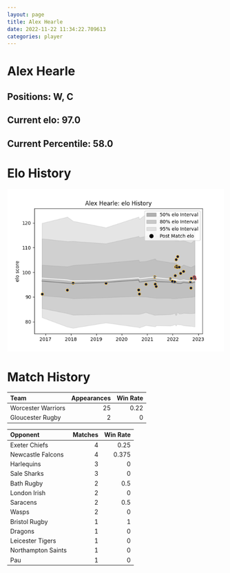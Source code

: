 ```yaml
---  
layout: page  
title: Alex Hearle  
date: 2022-11-22 11:34:22.709613  
categories: player  
---
```

# Alex Hearle

## Positions: W, C

## Current elo: 97.0

## Current Percentile: 58.0

# Elo History


![elo history](history_AlexHearle.png)
# Match History


| Team               |   Appearances |   Win Rate |
|:-------------------|--------------:|-----------:|
| Worcester Warriors |            25 |       0.22 |
| Gloucester Rugby   |             2 |       0    |

| Opponent           |   Matches |   Win Rate |
|:-------------------|----------:|-----------:|
| Exeter Chiefs      |         4 |      0.25  |
| Newcastle Falcons  |         4 |      0.375 |
| Harlequins         |         3 |      0     |
| Sale Sharks        |         3 |      0     |
| Bath Rugby         |         2 |      0.5   |
| London Irish       |         2 |      0     |
| Saracens           |         2 |      0.5   |
| Wasps              |         2 |      0     |
| Bristol Rugby      |         1 |      1     |
| Dragons            |         1 |      0     |
| Leicester Tigers   |         1 |      0     |
| Northampton Saints |         1 |      0     |
| Pau                |         1 |      0     |